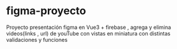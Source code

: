 # figma-proyecto
Proyecto presentación figma en Vue3 + firebase , agrega y elimina videos(links , url) de youTube con vistas en miniatura con distintas validaciones y funciones
